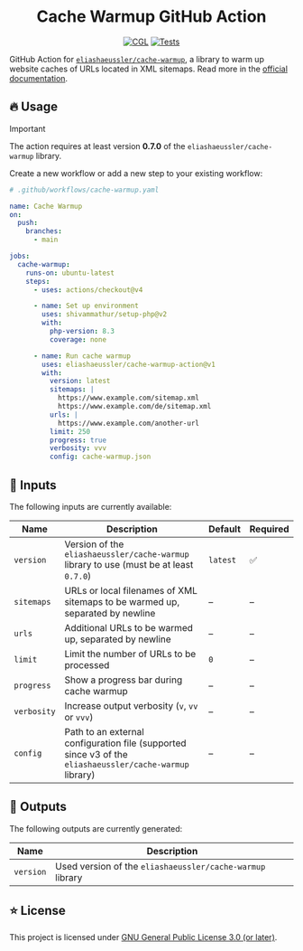 <div align="center">

# Cache Warmup GitHub Action

[![CGL](https://img.shields.io/github/actions/workflow/status/eliashaeussler/cache-warmup-action/cgl.yaml?label=cgl&logo=github)](https://github.com/eliashaeussler/cache-warmup-action/actions/workflows/cgl.yaml)
[![Tests](https://img.shields.io/github/actions/workflow/status/eliashaeussler/cache-warmup-action/tests.yaml?label=tests&logo=github)](https://github.com/eliashaeussler/cache-warmup-action/actions/workflows/tests.yaml)

</div>

GitHub Action for [`eliashaeussler/cache-warmup`](https://github.com/eliashaeussler/cache-warmup),
a library to warm up website caches of URLs located in XML sitemaps.
Read more in the [official documentation](https://cache-warmup.dev/).

## 🔥 Usage

> [!IMPORTANT]
> The action requires at least version **0.7.0** of the
> `eliashaeussler/cache-warmup` library.

Create a new workflow or add a new step to your existing workflow:

```yaml
# .github/workflows/cache-warmup.yaml

name: Cache Warmup
on:
  push:
    branches:
      - main

jobs:
  cache-warmup:
    runs-on: ubuntu-latest
    steps:
      - uses: actions/checkout@v4

      - name: Set up environment
        uses: shivammathur/setup-php@v2
        with:
          php-version: 8.3
          coverage: none

      - name: Run cache warmup
        uses: eliashaeussler/cache-warmup-action@v1
        with:
          version: latest
          sitemaps: |
            https://www.example.com/sitemap.xml
            https://www.example.com/de/sitemap.xml
          urls: |
            https://www.example.com/another-url
          limit: 250
          progress: true
          verbosity: vvv
          config: cache-warmup.json
```

## 📝 Inputs

The following inputs are currently available:

| Name        | Description                                                                                              | Default  | Required |
|-------------|----------------------------------------------------------------------------------------------------------|----------|----------|
| `version`   | Version of the `eliashaeussler/cache-warmup` library to use (must be at least `0.7.0`)                   | `latest` | ✅        |
| `sitemaps`  | URLs or local filenames of XML sitemaps to be warmed up, separated by newline                            | –        | –        |
| `urls`      | Additional URLs to be warmed up, separated by newline                                                    | –        | –        |
| `limit`     | Limit the number of URLs to be processed                                                                 | `0`      | –        |
| `progress`  | Show a progress bar during cache warmup                                                                  | –        | –        |
| `verbosity` | Increase output verbosity (`v`, `vv` or `vvv`)                                                           | –        | –        |
| `config`    | Path to an external configuration file (supported since v3 of the `eliashaeussler/cache-warmup` library) | –        | –        |

## 💬 Outputs

The following outputs are currently generated:

| Name      | Description                                               |
|-----------|-----------------------------------------------------------|
| `version` | Used version of the `eliashaeussler/cache-warmup` library |

## ⭐ License

This project is licensed under [GNU General Public License 3.0 (or later)](LICENSE.md).
